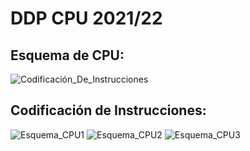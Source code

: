# DDP CPU 2021/22
## Esquema de CPU:
![Codificación_De_Instrucciones](CPU_monociclo-CPU.drawio.png)

## Codificación de Instrucciones:
![Esquema_CPU1](tabla_codif_instr1.png)
![Esquema_CPU2](tabla_codif_instr2.png)
![Esquema_CPU3](tabla_codif_instr3.png)
